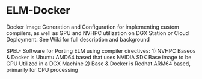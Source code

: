 # ELM-Docker
Docker Image Generation and Configuration for implementing custom compilers, as well as GPU and NVHPC utilization on DGX Station or Cloud Deployment.
See Wiki for full description and background

SPEL- Software for Porting ELM using compiler directives: 
    1) NVHPC Baseos & Docker is Ubuntu AMD64 based that uses NVIDIA SDK Base image to be GPU Utilized in a DGX Machine
    2) Base & Docker is Redhat ARM64 based, primarily for CPU processing
